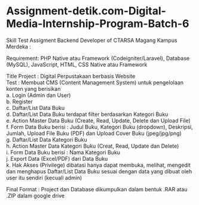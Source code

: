 # Assignment-detik.com-Digital-Media-Internship-Program-Batch-6

Skill Test Assigment Backend Developer of CTARSA Magang Kampus Merdeka :

Requirement: PHP Native atau Framework (Codeigniter/Laravel), Database (MySQL), JavaScript, HTML, CSS Native atau Framework

Title Project : Digital Perpustakaan berbasis Website  
Test : Membuat CMS (Content Management System) untuk pengelolaan konten yang berisikan  
a. Login (Admin dan User)  
b. Register  
c. Daftar/List Data Buku  
d. Daftar/List Data Buku terdapat filter berdasarkan Kategori Buku  
e. Action Master Data Buku (Create, Read, Update, Delete dan Upload File)  
f. Form Data Buku berisi : Judul Buku, Kategori Buku (dropdown), Deskripsi, Jumlah, Upload File Buku (PDF) dan Upload Cover Buku (jpeg/jpg/png)  
g. Daftar/List Data Kategori Buku  
h. Action Master Data Kategori Buku (Creat, Read, Update dan Delete)  
i. Form Data Buku berisi : Nama Kategori Buku  
j. Export Data (Excel/PDF) dari Data Buku  
k. Hak Akses (Privilege) dibatasi hanya dapat membuka, melihat, mengedit dan menghapus Daftar/List Data Buku sesuai dengan data yang dibuat oleh user itu sendiri (kecuali admin)  
  
Final Format : Project dan Database dikumpulkan dalam bentuk .RAR atau .ZIP dalam google drive  
